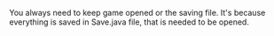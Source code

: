 You always need to keep game opened or the saving file.
It's because everything is saved in Save.java file, that is needed to be opened.
